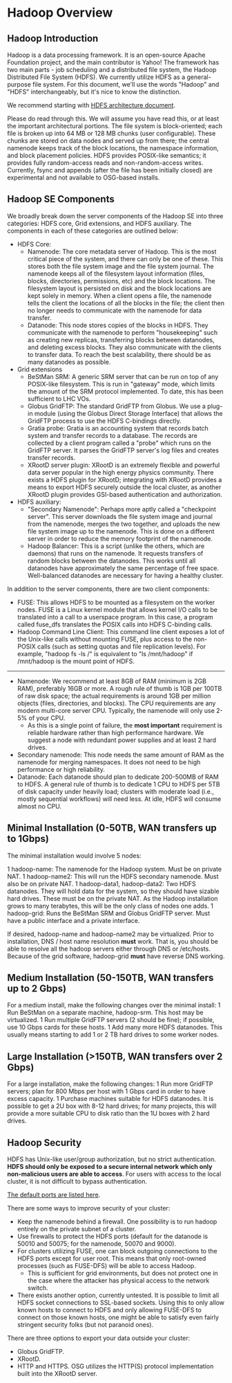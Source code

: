 Hadoop Overview
===============

Hadoop Introduction
-------------------

Hadoop is a data processing framework. It is an open-source Apache Foundation project, and the main contributor is Yahoo! The framework has two main parts - job scheduling and a distributed file system, the Hadoop Distributed File System (HDFS). We currently utilize HDFS as a general-purpose file system. For this document, we'll use the words "Hadoop" and "HDFS" interchangeably, but it's nice to know the distinction.

We recommend starting with [HDFS architecture document](http://hadoop.apache.org/docs/stable/hadoop-project-dist/hadoop-hdfs/HdfsDesign.html).

Please do read through this. We will assume you have read this, or at least the important architectural portions. The file system is block-oriented; each file is broken up into 64 MB or 128 MB chunks (user configurable). These chunks are stored on data nodes and served up from there; the central namenode keeps track of the block locations, the namespace information, and block placement policies. HDFS provides POSIX-like semantics; it provides fully random-access reads and non-random-access writes. Currently, fsync and appends (after the file has been initially closed) are experimental and not available to OSG-based installs.

Hadoop SE Components
--------------------

We broadly break down the server components of the Hadoop SE into three categories: HDFS core, Grid extensions, and HDFS auxiliary. The components in each of these categories are outlined below:

-   HDFS Core:
    -   Namenode: The core metadata server of Hadoop. This is the most critical piece of the system, and there can only be one of these. This stores both the file system image and the file system journal. The namenode keeps all of the filesystem layout information (files, blocks, directories, permissions, etc) and the block locations. The filesystem layout is persisted on disk and the block locations are kept solely in memory. When a client opens a file, the namenode tells the client the locations of all the blocks in the file; the client then no longer needs to communicate with the namenode for data transfer.
    -   Datanode: This node stores copies of the blocks in HDFS. They communicate with the namenode to perform "housekeeping" such as creating new replicas, transferring blocks between datanodes, and deleting excess blocks. They also communicate with the clients to transfer data. To reach the best scalability, there should be as many datanodes as possible.
-   Grid extensions
    -   BeStMan SRM: A generic SRM server that can be run on top of any POSIX-like filesystem. This is run in "gateway" mode, which limits the amount of the SRM protocol implemented. To date, this has been sufficient to LHC VOs.
    -   Globus GridFTP: The standard GridFTP from Globus. We use a plug-in module (using the Globus Direct Storage Interface) that allows the GridFTP process to use the HDFS C-bindings directly.
    -   Gratia probe: Gratia is an accounting system that records batch system and transfer records to a database. The records are collected by a client program called a "probe" which runs on the GridFTP server. It parses the GridFTP server's log files and creates transfer records.
    -   XRootD server plugin: XRootD is an extremely flexible and powerful data server popular in the high energy physics community. There exists a HDFS plugin for XRootD; integrating with XRootD provides a means to export HDFS securely outside the local cluster, as another XRootD plugin provides GSI-based authentication and authorization.
-   HDFS auxiliary:
    -   "Secondary Namenode": Perhaps more aptly called a "checkpoint server". This server downloads the file system image and journal from the namenode, merges the two together, and uploads the new file system image up to the namenode. This is done on a different server in order to reduce the memory footprint of the namenode.
    -   Hadoop Balancer: This is a script (unlike the others, which are daemons) that runs on the namenode. It requests transfers of random blocks between the datanodes. This works until all datanodes have approximately the same percentage of free space. Well-balanced datanodes are necessary for having a healthy cluster.

In addition to the server components, there are two client components:

-   FUSE: This allows HDFS to be mounted as a filesystem on the worker nodes. FUSE is a Linux kernel module that allows kernel I/O calls to be translated into a call to a userspace program. In this case, a program called fuse\_dfs translates the POSIX calls into HDFS C-binding calls.
-   Hadoop Command Line Client: This command line client exposes a lot of the Unix-like calls without mounting FUSE, plus access to the non-POSIX calls (such as setting quotas and file replication levels). For example, "hadoop fs -ls /" is equivalent to "ls /mnt/hadoop" if /mnt/hadoop is the mount point of HDFS.

--------------------

-   Namenode: We recommend at least 8GB of RAM (minimum is 2GB RAM), preferably 16GB or more. A rough rule of thumb is 1GB per 100TB of raw disk space; the actual requirements is around 1GB per million objects (files, directories, and blocks). The CPU requirements are any modern multi-core server CPU. Typically, the namenode will only use 2-5% of your CPU.
    -   As this is a single point of failure, the **most important** requirement is reliable hardware rather than high performance hardware. We suggest a node with redundant power supplies and at least 2 hard drives.
-   Secondary namenode: This node needs the same amount of RAM as the namenode for merging namespaces. It does not need to be high performance or high reliability.
-   Datanode: Each datanode should plan to dedicate 200-500MB of RAM to HDFS. A general rule of thumb is to dedicate 1 CPU to HDFS per 5TB of disk capacity under heavily load; clusters with moderate load (i.e., mostly sequential workflows) will need less. At idle, HDFS will consume almost no CPU.

Minimal Installation (0-50TB, WAN transfers up to 1Gbps)
--------------------------------------------------------

The minimal installation would involve 5 nodes:

1 hadoop-name: The namenode for the Hadoop system. Must be on private NAT. 1 hadoop-name2: This will run the HDFS secondary namenode. Must also be on private NAT. 1 hadoop-data1, hadoop-data2: Two HDFS datanodes. They will hold data for the system, so they should have sizable hard drives. These must be on the private NAT. As the Hadoop installation grows to many terabytes, this will be the only class of nodes one adds. 1 hadoop-grid: Runs the BeStMan SRM and Globus GridFTP server. Must have a public interface and a private interface.

If desired, hadoop-name and hadoop-name2 may be virtualized. Prior to installation, DNS / host name resolution **must** work. That is, you should be able to resolve all the hadoop servers either through DNS or /etc/hosts. Because of the grid software, hadoop-grid **must** have reverse DNS working.

Medium Installation (50-150TB, WAN transfers up to 2 Gbps)
----------------------------------------------------------

For a medium install, make the following changes over the minimal install: 1 Run BeStMan on a separate machine, hadoop-srm. This host may be virtualized. 1 Run multiple GridFTP servers (2 should be fine); if possible, use 10 Gbps cards for these hosts. 1 Add many more HDFS datanodes. This usually means starting to add 1 or 2 TB hard drives to some worker nodes.

Large Installation (>150TB, WAN transfers over 2 Gbps)
---------------------------------------------------------

For a large installation, make the following changes: 1 Run more GridFTP servers; plan for 800 Mbps per host with 1 Gbps card in order to have excess capacity. 1 Purchase machines suitable for HDFS datanodes. It is possible to get a 2U box with 8-12 hard drives; for many projects, this will provide a more suitable CPU to disk ratio than the 1U boxes with 2 hard drives.

Hadoop Security
---------------

HDFS has Unix-like user/group authorization, but no strict authentication. **HDFS should only be exposed to a secure internal network which only non-malicious users are able to access**. For users with access to the local cluster, it is not difficult to bypass authentication.

[The default ports are listed here](http://www.cloudera.com/blog/2009/08/14/hadoop-default-ports-quick-reference/).

There are some ways to improve security of your cluster:

-   Keep the namenode behind a firewall. One possibility is to run hadoop entirely on the private subnet of a cluster.
-   Use firewalls to protect the HDFS ports (default for the datanode is 50010 and 50075; for the namenode, 50070 and 9000).
-   For clusters utilizing FUSE, one can block outgoing connections to the HDFS ports except for user root. This means that only root-owned processes (such as FUSE-DFS) will be able to access Hadoop.
    -   This is sufficient for grid environments, but does not protect one in the case where the attacker has physical access to the network switch.
-   There exists another option, currently untested. It is possible to limit all HDFS socket connections to SSL-based sockets. Using this to only allow known hosts to connect to HDFS and only allowing FUSE-DFS to connect on those known hosts, one might be able to satisfy even fairly stringent security folks (but not paranoid ones).

There are three options to export your data outside your cluster:

-   Globus GridFTP.
-   XRootD.
-   HTTP and HTTPS.  OSG utilizes the HTTP(S) protocol implementation built into the XRootD server.
